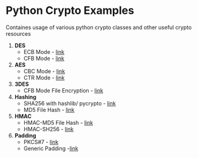 Python Crypto Examples
===================

Containes usage of various python crypto classes and other useful crypto resources

1. **DES**
	* ECB Mode - [link](DES_ECB.py)
	* CFB Mode - [link](DES_CFB.py)
1. **AES** 
	* CBC Mode - [link](AES_CBC.py)
	* CTR Mode - [link](AES_CTR.py)
1. **3DES**
	* CFB Mode File Encryption - [link](3DES_File.py)
1. **Hashing**
	* SHA256 with hashlib/ pycrypto - [link](SHA256.py)
	* MD5 File Hash - [link](MD5-File.py)
1. **HMAC**
	* HMAC-MD5 File Hash - [link](HMAC.py) 
	* HMAC-SH256 - [link](HMAC.py)
1. **Padding**
	* PKCS#7 - [link](PKCS7.py)
	* Generic Padding -[link](PaddingTester.py)